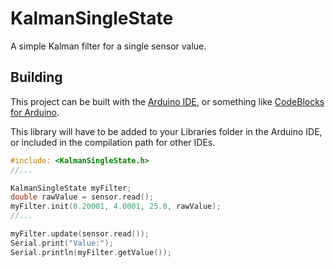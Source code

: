 KalmanSingleState
=================

A simple Kalman filter for a single sensor value.


Building
------------
This project can be built with the [Arduino IDE](http://arduino.cc/en/main/software), 
or something like [CodeBlocks for Arduino](http://www.arduinodev.com/codeblocks/).

This library will have to be added to your Libraries folder in the Arduino IDE, 
or included in the compilation path for other IDEs.

```c
#include: <KalmanSingleState.h>
//...

KalmanSingleState myFilter;
double rawValue = sensor.read();
myFilter.init(0.20001, 4.0001, 25.0, rawValue);
//...

myFilter.update(sensor.read());
Serial.print("Value:");
Serial.println(myFilter.getValue());
```
